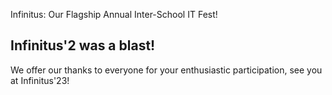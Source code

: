 Infinitus: Our Flagship Annual Inter-School IT Fest!

## Infinitus'2 was a blast!
We offer our thanks to everyone for your enthusiastic participation, see you at Infinitus'23!
